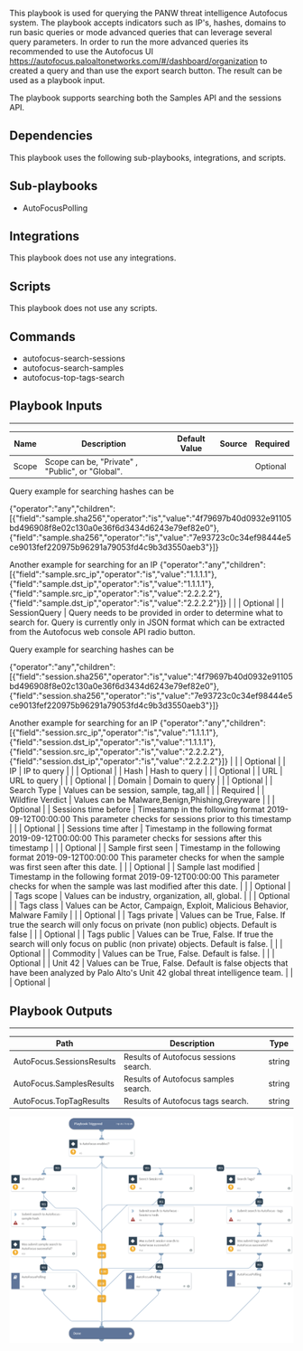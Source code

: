 This playbook is used for querying the PANW threat intelligence Autofocus system. The playbook accepts indicators such as IP's, hashes, domains to run basic queries or mode advanced queries that can leverage several query parameters. In order to run the more advanced queries its recommended to use the Autofocus UI https://autofocus.paloaltonetworks.com/#/dashboard/organization to created a query and than use the export search button. The result can be used as a playbook input.

The playbook supports searching both the Samples API and the sessions API.

## Dependencies
This playbook uses the following sub-playbooks, integrations, and scripts.

## Sub-playbooks
* AutoFocusPolling

## Integrations
This playbook does not use any integrations.

## Scripts
This playbook does not use any scripts.

## Commands
* autofocus-search-sessions
* autofocus-search-samples
* autofocus-top-tags-search

## Playbook Inputs
---

| **Name** | **Description** | **Default Value** | **Source** | **Required** |
| --- | --- | --- | --- | --- |
| Scope | Scope can be, "Private" , "Public", or "Global". |  |  | Optional | | SampleQuery | Query needs to be provided in order to determine what to search for. Query is currently only in JSON format which can be extracted from the Autofocus web console API radio button.

Query example for searching hashes can be

\{"operator":"any","children":\[\{"field":"sample.sha256","operator":"is","value":"4f79697b40d0932e91105bd496908f8e02c130a0e36f6d3434d6243e79ef82e0"\},\{"field":"sample.sha256","operator":"is","value":"7e93723c0c34ef98444e5ce9013fef220975b96291a79053fd4c9b3d3550aeb3"\}\]\}

Another example for searching for an IP
\{"operator":"any","children":\[\{"field":"sample.src\_ip","operator":"is","value":"1.1.1.1"\},\{"field":"sample.dst\_ip","operator":"is","value":"1.1.1.1"\},\{"field":"sample.src\_ip","operator":"is","value":"2.2.2.2"\},\{"field":"sample.dst\_ip","operator":"is","value":"2.2.2.2"\}\]\}
 |  |  | Optional |
| SessionQuery | Query needs to be provided in order to determine what to search for. Query is currently only in JSON format which can be extracted from the Autofocus web console API radio button.

Query example for searching hashes can be

\{"operator":"any","children":\[\{"field":"session.sha256","operator":"is","value":"4f79697b40d0932e91105bd496908f8e02c130a0e36f6d3434d6243e79ef82e0"\},\{"field":"session.sha256","operator":"is","value":"7e93723c0c34ef98444e5ce9013fef220975b96291a79053fd4c9b3d3550aeb3"\}\]\}

Another example for searching for an IP
\{"operator":"any","children":\[\{"field":"session.src\_ip","operator":"is","value":"1.1.1.1"\},\{"field":"session.dst\_ip","operator":"is","value":"1.1.1.1"\},\{"field":"session.src\_ip","operator":"is","value":"2.2.2.2"\},\{"field":"session.dst\_ip","operator":"is","value":"2.2.2.2"\}\]\}
 |  |  | Optional |
| IP | IP to query |  |  | Optional |
| Hash | Hash to query |  |  | Optional |
| URL | URL to query |  |  | Optional |
| Domain | Domain to query |  |  | Optional |
| Search Type | Values can be session, sample, tag,all
 |  |  | Required |
| Wildfire Verdict | Values can be Malware,Benign,Phishing,Greyware |  |  | Optional |
| Sessions time before | Timestamp in the following format
2019\-09\-12T00:00:00
This parameter checks for sessions prior to this timestamp |  |  | Optional |
| Sessions time after | Timestamp in the following format
2019\-09\-12T00:00:00
This parameter checks for sessions after this timestamp |  |  | Optional |
| Sample first seen | Timestamp in the following format
2019\-09\-12T00:00:00
This parameter checks for when the sample was first seen after this date. |  |  | Optional |
| Sample last modified | Timestamp in the following format
2019\-09\-12T00:00:00
This parameter checks for when the sample was last modified after this date. |  |  | Optional |
| Tags scope | Values can be industry, organization, all, global. |  |  | Optional |
| Tags class | Values can be Actor, Campaign, Exploit, Malicious Behavior, Malware Family |  |  | Optional |
| Tags private | Values can be True, False. If true the search will only focus on private \(non public\) objects. Default is false |  |  | Optional |
| Tags public | Values can be True, False. If true the search will only focus on public \(non private\) objects. Default is false. |  |  | Optional |
| Commodity | Values can be True, False. Default is false. |  |  | Optional |
| Unit 42 | Values can be True, False. Default is false objects that have been analyzed by Palo Alto's Unit 42 global threat intelligence team. |  |  | Optional |

## Playbook Outputs
---

| **Path** | **Description** | **Type** |
| --- | --- | --- |
| AutoFocus.SessionsResults | Results of Autofocus sessions search. | string |
| AutoFocus.SamplesResults | Results of Autofocus samples search. | string |
| AutoFocus.TopTagResults | Results of Autofocus tags search. | string |

![Autofocus_Query_Samples__Sessions_and_Tags](https://github.com/ElazarK/content-docs/blob/master/images/playbooks/Autofocus_Query_Samples__Sessions_and_Tags.png)
